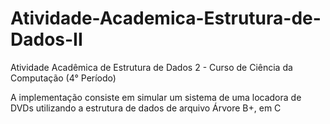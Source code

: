 # Atividade-Academica-Estrutura-de-Dados-II
Atividade Acadêmica de Estrutura de Dados 2 - Curso de Ciência da Computação (4° Período)

A implementação consiste em simular um sistema de uma locadora de DVDs utilizando a estrutura de dados de arquivo Árvore B+, em C
